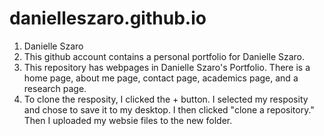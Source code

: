 # danielleszaro.github.io
1.	Danielle Szaro
2.	This github account contains a personal portfolio for Danielle Szaro.
3.	This repository has webpages in Danielle Szaro's Portfolio. There is a home page, about me page, contact page, academics page, and a research page.
4.	To clone the resposity, I clicked the + button. I selected my resposity and chose to save it to my desktop. I then clicked "clone a repository." Then I uploaded my websie files to the new folder. 
